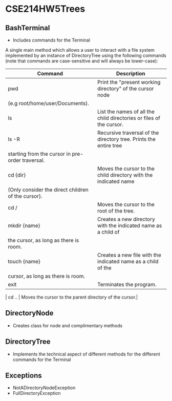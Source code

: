 # CSE214HW5Trees

## BashTerminal
* Includes commands for the Terminal

A single main method which allows a user to interact with a file system implemented by an instance of DirectoryTree using the following commands
  (note that commands are case-sensitive and will always be lower-case):
 
 |Command	| Description
 |--------|----------------------------------------------------------|
  |pwd	  |  Print the "present working directory" of the cursor node
           (e.g root/home/user/Documents). |
 | ls	  |  List the names of all the child directories or files of the cursor.
  ls -R |	Recursive traversal of the directory tree. Prints the entire tree
           starting from the cursor in pre-order traversal.|
 | cd {dir} |	Moves the cursor to the child directory with the indicated name
           (Only consider the direct children of the cursor).|
 |  cd /	 |   Moves the cursor to the root of the tree.|
  |mkdir {name}	| Creates a new directory with the indicated name as a child of
               the cursor, as long as there is room.|
  |touch {name} |	Creates a new file with the indicated name as a child of the
               cursor, as long as there is room.|
  |exit	  |  Terminates the program.|
 
 | cd ..  |  Moves the cursor to the parent directory of the cursor.|

## DirectoryNode
* Creates class for node and complimentary methods

## DirectoryTree
* Implements the technical aspect of different methods for the different commands for the Terminal 

## Exceptions
* NotADirectoryNodeException
* FullDirectoryException
